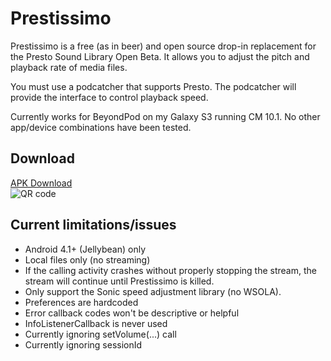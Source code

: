 # Prestissimo

Prestissimo is a free (as in beer) and open source drop-in replacement for the Presto Sound Library Open Beta.
It allows you to adjust the pitch and playback rate of media files.

You must use a podcatcher that supports Presto.  The podcatcher will provide the interface
to control playback speed.  

Currently works for BeyondPod on my Galaxy S3 running CM 10.1.  No other app/device combinations have been tested.

## Download
[APK Download](https://github.com/TheRealFalcon/Prestissimo/raw/master/Prestissimo.apk) <br>
![QR code](https://raw.github.com/TheRealFalcon/Prestissimo/master/qrcode.png)

## Current limitations/issues
* Android 4.1+ (Jellybean) only
* Local files only (no streaming)
* If the calling activity crashes without properly stopping the stream, the stream will continue until Prestissimo is killed.
* Only support the Sonic speed adjustment library (no WSOLA).
* Preferences are hardcoded
* Error callback codes won't be descriptive or helpful
* InfoListenerCallback is never used
* Currently ignoring setVolume(...) call
* Currently ignoring sessionId

